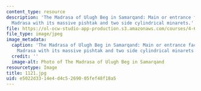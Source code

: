 ```yaml
---
content_type: resource
description: 'The Madrasa of Ulugh Beg in Samarqand: Main or entrance facade of the
  Madrasa with its massive pishtak and two side cylindrical minarets.'
file: https://ol-ocw-studio-app-production.s3.amazonaws.com/courses/4-614-religious-architecture-and-islamic-cultures-fall-2002/e5022d3314e4d4c5269005fef48f18a5_1121.jpg
file_type: image/jpeg
image_metadata:
  caption: 'The Madrasa of Ulugh Beg in Samarqand: Main or entrance facade of the
    Madrasa with its massive pishtak and two side cylindrical minarets.'
  credit: ''
  image-alt: Photo of The Madrasa of Ulugh Beg in Samarqand
resourcetype: Image
title: 1121.jpg
uid: e5022d33-14e4-d4c5-2690-05fef48f18a5
---
```

